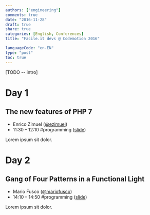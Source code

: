 ```yaml
---
authors: ["engineering"]
comments: true
date: "2016-11-28"
draft: true
share: true
categories: [English, Conferences]
title: "Facile.it devs @ Codemotion 2016"

languageCode: "en-EN"
type: "post"
toc: true
---
```

[TODO -- intro]

# Day 1
## The new features of PHP 7
 * Enrico Zimuel ([@ezimuel](https://twitter.com/ezimuel))
 * 11:30 – 12:10 #programming ([slide](link))

Lorem ipsum sit dolor.

# Day 2
## Gang of Four Patterns in a Functional Light
 * Mario Fusco ([@mariofusco](https://twitter.com/mariofusco))
 * 14:10 – 14:50 #programming ([slide](link))

Lorem ipsum sit dolor.
